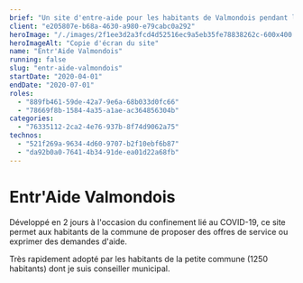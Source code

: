 ```yaml
---
brief: "Un site d'entre-aide pour les habitants de Valmondois pendant le premier confinement"
client: "e205807e-b68a-4630-a980-e79cabc0a292"
heroImage: "/./images/2f1ee3d2a3fcd4d52516ec9a5eb35fe78838262c-600x400.png"
heroImageAlt: "Copie d'écran du site"
name: "Entr'Aide Valmondois"
running: false
slug: "entr-aide-valmondois"
startDate: "2020-04-01"
endDate: "2020-07-01"
roles:
  - "889fb461-59de-42a7-9e6a-68b033d0fc66"
  - "78669f8b-1584-4a35-a1ae-ac364856304b"
categories:
  - "76335112-2ca2-4e76-937b-8f74d9062a75"
technos:
  - "521f269a-9634-4d60-9707-b2f10ebf6b87"
  - "da92b0a0-7641-4b34-91de-ea01d22a68fb"
---
```


# Entr'Aide Valmondois

Développé en 2 jours à l'occasion du confinement lié au COVID-19, ce site permet aux habitants de la commune de proposer des offres de service ou exprimer des demandes d'aide.

Très rapidement adopté par les habitants de la petite commune (1250 habitants) dont je suis conseiller municipal.
